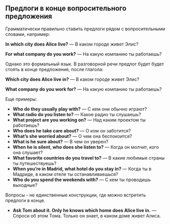 ## Предлоги в конце вопросительного предложения

Грамматически правильно ставить предлоги рядом с вопросительными словами, например:

**In which city does Alice live?** — В каком городе живет Элис?

**For what company do you work?** — На какую компанию ты работаешь?

Однако это формальный язык. В разговорной речи предлог будет будет стоять в конце предложения, после глагола:

**Which city does Alice live in?** — В каком городе живет Элис?

**What company do you work for?** — На какую компанию ты работаешь?

Еще примеры: 

* **Who do they usually play with?** — С кем они обычно играют?
* **What radio do you listen to?** — Какое радио ты слушаешь?
* **What project are you working on?** — Над каким проектом ты работаешь?
* **Who does he take care about?** — О ком он заботится?
* **What’s she worried about?** — О чем она беспокоится?
* **What is he sure about?** — В чем он уверен?
* **When he is silent, who does she listen to?** — Когда он молчит, кого она слушает?
* **What favorite countries do you travel to?** — В какие любимые страны ты путешествуешь?
* **When you’re in Madrid, what hotel do you stay in?** — Когда ты в Мадриде, в каком отеле ты останавливаешься?
* **Who do you spend the weekends with?** — С кем ты проводишь выходные?

Вопросы - не единственные конструкции, где можно встретить предлоги в конце.

* **Ask Tom about it. Only he knows which home does Alice live in.** — Спроси об этом Тома. Только он знает, в каком доме живет Алиса.


